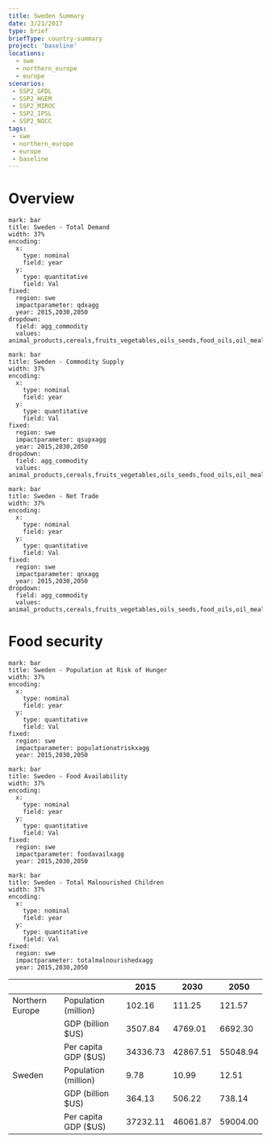 ```yaml
---
title: Sweden Summary
date: 3/21/2017
type: brief
briefType: country-summary
project: 'baseline'
locations:
  - swe
  - northern_europe
  - europe
scenarios:
 - SSP2_GFDL
 - SSP2_HGEM
 - SSP2_MIROC
 - SSP2_IPSL
 - SSP2_NOCC
tags:
 - swe
 - northern_europe
 - europe
 - baseline
---
```

# Overview 

```chart
mark: bar
title: Sweden - Total Demand
width: 37%
encoding:
  x:
    type: nominal
    field: year
  y:
    type: quantitative
    field: Val
fixed:
  region: swe
  impactparameter: qdxagg
  year: 2015,2030,2050
dropdown:
  field: agg_commodity
  values: animal_products,cereals,fruits_vegetables,oils_seeds,food_oils,oil_meals,other,pulses,roots_tubers,sugar
```

```chart
mark: bar
title: Sweden - Commodity Supply
width: 37%
encoding:
  x:
    type: nominal
    field: year
  y:
    type: quantitative
    field: Val
fixed:
  region: swe
  impactparameter: qsupxagg
  year: 2015,2030,2050
dropdown:
  field: agg_commodity
  values: animal_products,cereals,fruits_vegetables,oils_seeds,food_oils,oil_meals,other,pulses,roots_tubers,sugar
```

```chart
mark: bar
title: Sweden - Net Trade
width: 37%
encoding:
  x:
    type: nominal
    field: year
  y:
    type: quantitative
    field: Val
fixed:
  region: swe
  impactparameter: qnxagg
  year: 2015,2030,2050
dropdown:
  field: agg_commodity
  values: animal_products,cereals,fruits_vegetables,oils_seeds,food_oils,oil_meals,other,pulses,roots_tubers,sugar
```

# Food security

```chart
mark: bar
title: Sweden - Population at Risk of Hunger
width: 37%
encoding:
  x:
    type: nominal
    field: year
  y:
    type: quantitative
    field: Val
fixed:
  region: swe
  impactparameter: populationatriskxagg
  year: 2015,2030,2050
```

```chart
mark: bar
title: Sweden - Food Availability
width: 37%
encoding:
  x:
    type: nominal
    field: year
  y:
    type: quantitative
    field: Val
fixed:
  region: swe
  impactparameter: foodavailxagg
  year: 2015,2030,2050
```

```chart
mark: bar
title: Sweden - Total Malnourished Children
width: 37%
encoding:
  x:
    type: nominal
    field: year
  y:
    type: quantitative
    field: Val
fixed:
  region: swe
  impactparameter: totalmalnourishedxagg
  year: 2015,2030,2050
```

|   |   | 2015 | 2030 | 2050 |
|---|---|---|---|---|
| Northern Europe | Population (million) | 102.16 | 111.25 | 121.57 |
|  | GDP (billion $US) | 3507.84 | 4769.01 | 6692.30 |
|  | Per capita GDP ($US) | 34336.73 | 42867.51 | 55048.94 |
| Sweden | Population (million) | 9.78 | 10.99 | 12.51 |
|  | GDP (billion $US) | 364.13 | 506.22 | 738.14 |
|  | Per capita GDP ($US) | 37232.11| 46061.87| 59004.00|